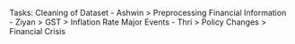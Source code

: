 Tasks:
Cleaning of Dataset - Ashwin > Preprocessing
Financial Information - Ziyan > GST > Inflation Rate
Major Events - Thri > Policy Changes > Financial Crisis
